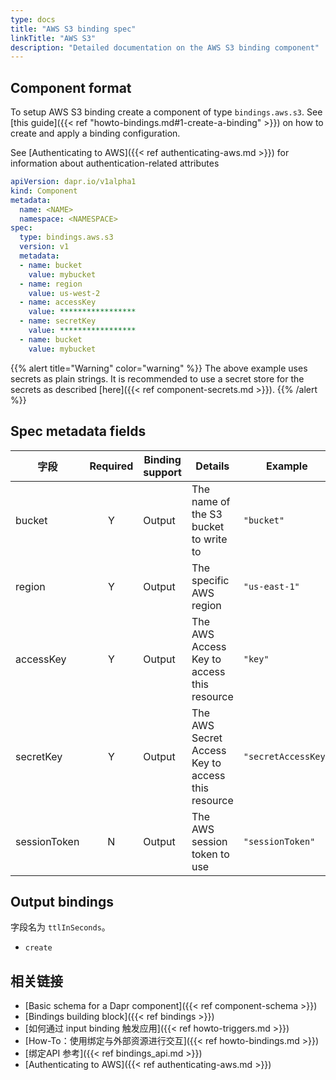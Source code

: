 ```yaml
---
type: docs
title: "AWS S3 binding spec"
linkTitle: "AWS S3"
description: "Detailed documentation on the AWS S3 binding component"
---
```


## Component format

To setup AWS S3 binding create a component of type `bindings.aws.s3`. See [this guide]({{< ref "howto-bindings.md#1-create-a-binding" >}}) on how to create and apply a binding configuration.

See [Authenticating to AWS]({{< ref authenticating-aws.md >}}) for information about authentication-related attributes

```yaml
apiVersion: dapr.io/v1alpha1
kind: Component
metadata:
  name: <NAME>
  namespace: <NAMESPACE>
spec:
  type: bindings.aws.s3
  version: v1
  metadata:
  - name: bucket
    value: mybucket
  - name: region
    value: us-west-2
  - name: accessKey
    value: *****************
  - name: secretKey
    value: *****************
  - name: bucket
    value: mybucket
```

{{% alert title="Warning" color="warning" %}}
The above example uses secrets as plain strings. It is recommended to use a secret store for the secrets as described [here]({{< ref component-secrets.md >}}).
{{% /alert %}}

## Spec metadata fields

| 字段           | Required | Binding support | Details                                           | Example             |
| ------------ |:--------:| --------------- | ------------------------------------------------- | ------------------- |
| bucket       |    Y     | Output          | The name of the S3 bucket to write to             | `"bucket"`          |
| region       |    Y     | Output          | The specific AWS region                           | `"us-east-1"`       |
| accessKey    |    Y     | Output          | The AWS Access Key to access this resource        | `"key"`             |
| secretKey    |    Y     | Output          | The AWS Secret Access Key to access this resource | `"secretAccessKey"` |
| sessionToken |    N     | Output          | The AWS session token to use                      | `"sessionToken"`    |


## Output bindings

字段名为 `ttlInSeconds`。

- `create`

## 相关链接

- [Basic schema for a Dapr component]({{< ref component-schema >}})
- [Bindings building block]({{< ref bindings >}})
- [如何通过 input binding 触发应用]({{< ref howto-triggers.md >}})
- [How-To：使用绑定与外部资源进行交互]({{< ref howto-bindings.md >}})
- [绑定API 参考]({{< ref bindings_api.md >}})
- [Authenticating to AWS]({{< ref authenticating-aws.md >}})

